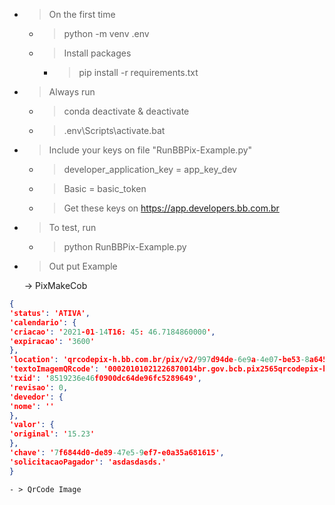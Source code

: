 - > On the first time

	- > python -m venv .env

	- > Install packages

		- > pip install -r requirements.txt 

- > Always run

	- > conda deactivate & deactivate

	- > .env\Scripts\activate.bat

- > Include your keys on file "RunBBPix-Example.py"

	- > developer_application_key = app_key_dev

	- > Basic = basic_token
	
	- > Get these keys on https://app.developers.bb.com.br

- > To test, run

	- > python RunBBPix-Example.py

- > Out put Example

	-> PixMakeCob

```json
{
'status': 'ATIVA',
'calendario': {
'criacao': '2021-01-14T16: 45: 46.7184860000',
'expiracao': '3600'
},
'location': 'qrcodepix-h.bb.com.br/pix/v2/997d94de-6e9a-4e07-be53-8a64544935bf',
'textoImagemQRcode': '00020101021226870014br.gov.bcb.pix2565qrcodepix-h.bb.com.br/pix/v2/997d94de-6e9a-4e07-be53-8a64544935bf520400005303986540515.235802BR5920ALANGUIACHEROBUENO6008BRASILIA62070503***6304E21D',
'txid': '8519236e46f0900dc64de96fc5289649',
'revisao': 0,
'devedor': {
'nome': ''
},
'valor': {
'original': '15.23'
},
'chave': '7f6844d0-de89-47e5-9ef7-e0a35a681615',
'solicitacaoPagador': 'asdasdasds.'
}
```

	- > QrCode Image
